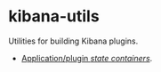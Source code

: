 # kibana-utils

Utilities for building Kibana plugins.

- [Application/plugin *state containers*](./docs/store/README.md).
